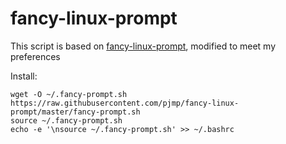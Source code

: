 # fancy-linux-prompt
This script is based on [fancy-linux-prompt](https://github.com/pjmp/fancy-linux-prompt), modified to meet my preferences

Install:

	wget -O ~/.fancy-prompt.sh https://raw.githubusercontent.com/pjmp/fancy-linux-prompt/master/fancy-prompt.sh
	source ~/.fancy-prompt.sh
	echo -e '\nsource ~/.fancy-prompt.sh' >> ~/.bashrc
